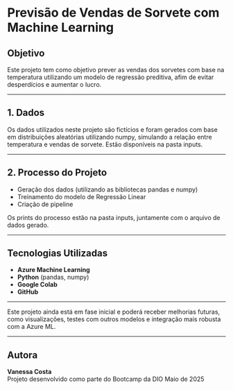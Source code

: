 
# Previsão de Vendas de Sorvete com Machine Learning 

## Objetivo

Este projeto tem como objetivo prever as vendas dos sorvetes com base na temperatura utilizando um modelo de regressão preditiva, afim de evitar desperdícios e aumentar o lucro.

---

## 1. Dados

Os dados utilizados neste projeto são fictícios e foram gerados com base em distribuições aleatórias utilizando numpy, simulando a relação entre temperatura e vendas de sorvete. Estão disponíveis na pasta inputs.

---

## 2. Processo do Projeto

- Geração dos dados (utilizando as bibliotecas pandas e numpy)
- Treinamento do modelo de Regressão Linear
- Criação de pipeline

Os prints do processo estão na pasta inputs, juntamente com o arquivo de dados gerado.

---


## Tecnologias Utilizadas

- **Azure Machine Learning** 
- **Python** (pandas, numpy)
- **Google Colab**
- **GitHub**

---

Este projeto ainda está em fase inicial e poderá receber melhorias futuras, como visualizações, testes com outros modelos e integração mais robusta com a Azure ML.

---

## Autora

**Vanessa Costa**  
Projeto desenvolvido como parte do Bootcamp da DIO
Maio de 2025